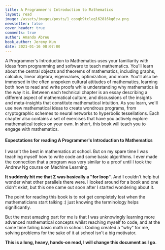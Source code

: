 ```yaml
---
title: A Programmer's Introduction to Mathematics
layout: read
image: /assets/images/posts/1_cooqb9tcleql62816kg6sw.png
newsletter: false
cover_header: true
comments: true
author: Amando Abreu
book_author: Jeremy Kun
date: 2021-01-16 08:07:00
---
```

A Programmer's Introduction to Mathematics uses your familiarity with ideas from programming and software to teach mathematics. You'll learn about the central objects and theorems of mathematics, including graphs, calculus, linear algebra, eigenvalues, optimization, and more. You'll also be immersed in the often unspoken cultural attitudes of mathematics, learning both how to read and write proofs while understanding why mathematics is the way it is. Between each technical chapter is an essay describing a different aspect of mathematical culture, and discussions of the insights and meta-insights that constitute mathematical intuition. As you learn, we'll use new mathematical ideas to create wondrous programs, from cryptographic schemes to neural networks to hyperbolic tessellations. Each chapter also contains a set of exercises that have you actively explore mathematical topics on your own. In short, this book will teach you to engage with mathematics.

#### Expectations for reading A Programmer's Introduction to Mathematics

I wasn't the best in mathematics at school. But on my spare time I was teaching myself how to write code and some basic algorithms. I ever made the connection that a program was very similar to a proof until I took the Andrew Ng course on Machine Learning. 

**It suddenly hit me that Σ was basically a "for loop".** And I couldn't help but wonder what other parallels there were. I looked around for a book and one didn't exist, but this one came out soon after I started wondering about it.

The point for reading this book is to not get completely lost when the mathematicians start talking :) just knowing the terminology helps significantly.

But the most amazing part for me is that I was unknowingly learning more advanced mathematical concepts whilst reaching myself to code, and at the same time failing basic math in school. Coding created a "why" for me, solving problems for the sake of it at school isn't a big motivator.

**This is a long, heavy, hands-on read, I will change this document as I go.**